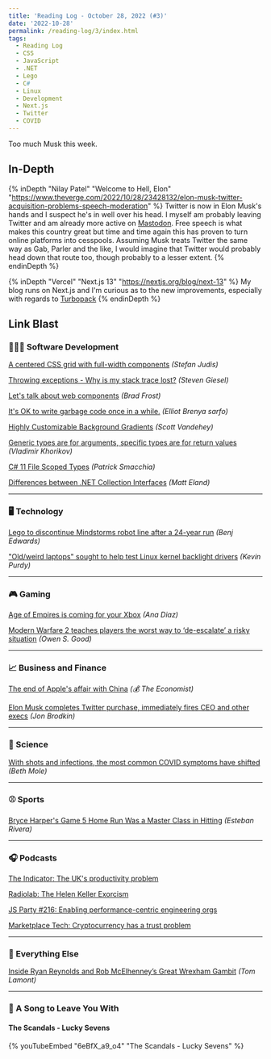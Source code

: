 ```yaml
---
title: 'Reading Log - October 28, 2022 (#3)'
date: '2022-10-28'
permalink: /reading-log/3/index.html
tags:
  - Reading Log
  - CSS
  - JavaScript
  - .NET
  - Lego
  - C#
  - Linux
  - Development
  - Next.js
  - Twitter
  - COVID
---
```


Too much Musk this week.
<!-- excerpt -->

<h2 class="old">In-Depth</h2>

{% inDepth "Nilay Patel" "Welcome to Hell, Elon" "https://www.theverge.com/2022/10/28/23428132/elon-musk-twitter-acquisition-problems-speech-moderation" %}
    Twitter is now in Elon Musk's hands and I suspect he's in well over his head. I myself am probably leaving Twitter and am already more active on [Mastodon](https://mastodon.social/@kpwags). Free speech is what makes this country great but time and time again this has proven to turn online platforms into cesspools. Assuming Musk treats Twitter the same way as Gab, Parler and the like, I would imagine that Twitter would probably head down that route too, though probably to a lesser extent.
{% endinDepth %}

{% inDepth "Vercel" "Next.js 13" "https://nextjs.org/blog/next-13" %}
    My blog runs on Next.js and I'm curious as to the new improvements, especially with regards to [Turbopack](https://nextjs.org/blog/next-13#introducing-turbopack-alpha)
{% endinDepth %}

<h2 class="old">Link Blast</h2>

### 👨🏼‍💻 Software Development

[A centered CSS grid with full-width components](https://www.stefanjudis.com/snippets/a-centered-css-grid-with-full-width-components/) *(Stefan Judis)*

[Throwing exceptions - Why is my stack trace lost?](https://steven-giesel.com/blogPost/bc82fda9-eb47-47bd-850b-9d115a59a571) *(Steven Giesel)*

[Let's talk about web components](https://bradfrost.com/blog/post/lets-talk-about-web-components/) *(Brad Frost)*

[It's OK to write garbage code once in a while.](https://dev.to/elliot_brenyasarfo_18749/its-ok-to-write-garbage-code-once-in-a-while-3bjp) *(Elliot Brenya sarfo)*

[Highly Customizable Background Gradients](https://cloudfour.com/thinks/highly-customizable-background-gradients/) *(Scott Vandehey)*

[Generic types are for arguments, specific types are for return values](https://enterprisecraftsmanship.com/posts/generic-types-arguments-specific-types-return-values/) *(Vladimir Khorikov)*

[C# 11 File Scoped Types](https://blog.ndepend.com/c-11-file-scoped-types/) *(Patrick Smacchia)*

[Differences between .NET Collection Interfaces](https://dev.to/integerman/differences-between-net-collection-interfaces-g3i) *(Matt Eland)*

---

### 🖥 Technology

[Lego to discontinue Mindstorms robot line after a 24-year run](https://arstechnica.com/gadgets/2022/10/lego-to-discontinue-mindstorms-robot-line-after-a-24-year-run/) *(Benj Edwards)*

["Old/weird laptops" sought to help test Linux kernel backlight drivers](https://arstechnica.com/gadgets/2022/10/linux-kernel-needs-your-help-testing-backlight-drivers-on-old-weird-laptops/) *(Kevin Purdy)*

---

### 🎮 Gaming

[Age of Empires is coming for your Xbox](https://www.polygon.com/23423466/age-of-empires-definitive-edition-xbox-console-release-date) *(Ana Diaz)*

[Modern Warfare 2 teaches players the worst way to ‘de-escalate’ a risky situation](https://www.polygon.com/23423009/call-of-duty-modern-warfare-2-de-escalation-trailer-park-press-f) *(Owen S. Good)*

---

### 📈 Business and Finance

[The end of Apple's affair with China](https://www.economist.com/business/2022/10/24/the-end-of-apples-affair-with-china) *(💰 The Economist)*

[Elon Musk completes Twitter purchase, immediately fires CEO and other execs](https://arstechnica.com/tech-policy/2022/10/elon-musk-completes-twitter-purchase-immediately-fires-ceo-and-other-execs/) *(Jon Brodkin)*

---

### 🔬 Science

[With shots and infections, the most common COVID symptoms have shifted](https://arstechnica.com/science/2022/10/top-covid-symptoms-shift-from-fever-cough-to-sore-throat-stuffy-nose/) *(Beth Mole)*

---

### ⚾ Sports

[Bryce Harper's Game 5 Home Run Was a Master Class in Hitting](https://blogs.fangraphs.com/bryce-harpers-game-5-home-run-was-a-master-class-in-hitting/) *(Esteban Rivera)*

---

### 🎧 Podcasts

[The Indicator: The UK's productivity problem](https://www.npr.org/2022/10/20/1130379581/the-uks-productivity-problem)

[Radiolab: The Helen Keller Exorcism](https://radiolab.org/episodes/helen-keller-exorcism)

[JS Party #216: Enabling performance-centric engineering orgs](https://changelog.com/jsparty/216)

[Marketplace Tech: Cryptocurrency has a trust problem](https://www.marketplace.org/shows/marketplace-tech/cryptocurrency-has-a-trust-problem/)

---

### 🎒 Everything Else

[Inside Ryan Reynolds and Rob McElhenney’s Great Wrexham Gambit](https://www.gq.com/story/wrexham-fc-ryan-reynolds-rob-mcelhenney) *(Tom Lamont)*

---

### 🎵 A Song to Leave You With

#### The Scandals - Lucky Sevens

{% youTubeEmbed "6eBfX_a9_o4" "The Scandals - Lucky Sevens" %}

